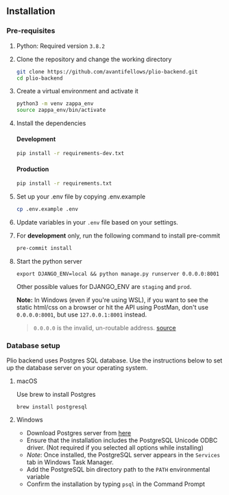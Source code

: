 ## Installation


### Pre-requisites

1. Python: Required version `3.8.2`
2. Clone the repository and change the working directory
    ```sh
    git clone https://github.com/avantifellows/plio-backend.git
    cd plio-backend
    ```
3. Create a virtual environment and activate it
    ```sh
    python3 -m venv zappa_env
    source zappa_env/bin/activate
    ```
4. Install the dependencies
    #### Development
    ```sh
    pip install -r requirements-dev.txt
    ```

    #### Production
    ```sh
    pip install -r requirements.txt
    ```

5. Set up your .env file by copying .env.example
    ```sh
    cp .env.example .env
    ```
6. Update variables in your `.env` file based on your settings.
7. For **development** only, run the following command to install pre-commit
    ```sh
    pre-commit install
    ```
8. Start the python server
    ```
    export DJANGO_ENV=local && python manage.py runserver 0.0.0.0:8001
    ```

    Other possible values for DJANGO_ENV are `staging` and `prod`.

    **Note:** In Windows (even if you're using WSL), if you want to see the static html/css on a browser or hit the API using PostMan, don't use `0.0.0.0:8001`, but use `127.0.0.1:8001` instead.
    > `0.0.0.0` is the invalid, un-routable address. [source](https://news.ycombinator.com/item?id=18978357)

### Database setup
Plio backend uses Postgres SQL database. Use the instructions below to set up the database server on your operating system.

1. macOS

    Use brew to install Postgres
    ```
    brew install postgresql
    ```

2. Windows
    - Download Postgres server from [here](https://www.enterprisedb.com/downloads/postgres-postgresql-downloads)
    - Ensure that the installation includes the PostgreSQL Unicode ODBC driver. (Not required if you selected all options while installing)
    - _Note_: Once installed, the PostgreSQL server appears in the `Services` tab in Windows Task Manager.
    - Add the PostgreSQL bin directory path to the `PATH` environmental variable
    - Confirm the installation by typing `psql` in the Command Prompt
